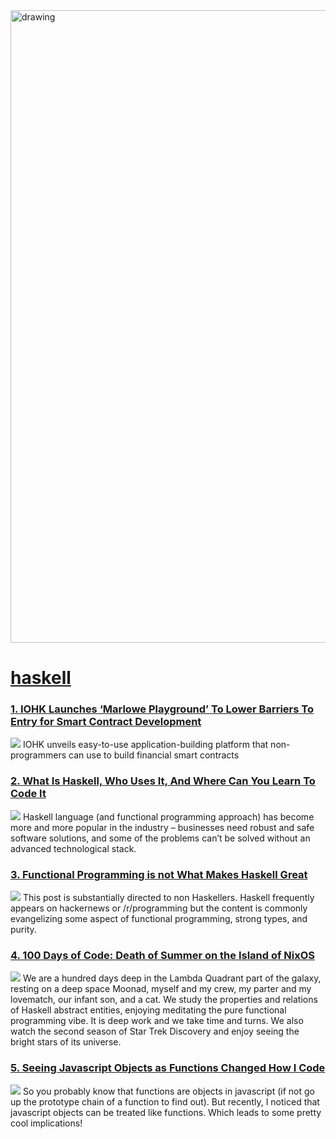 <img src="https://hackernoon.com/banner-image.png" alt="drawing" width="1012"/>

# [haskell](https://hackernoon.com/tagged/haskell)
### [1. IOHK Launches ‘Marlowe Playground’ To Lower Barriers To Entry for Smart Contract Development](https://hackernoon.com/iohk-launches-marlowe-playground-to-lower-barriers-to-entry-for-smart-contract-development-zl1i3zn5)
![](https://firebasestorage.googleapis.com/v0/b/hackernoon-app.appspot.com/o/images%2FJTw2M3rQabaxNg3EFoNIxjmC1ZB3-k6143zig.jpeg?alt=media&token=af0642ca-d878-4b89-84a8-19e0ac608e34)
IOHK unveils easy-to-use application-building platform that non-programmers can use to build financial smart contracts 

### [2. What Is Haskell, Who Uses It, And Where Can You Learn To Code It](https://hackernoon.com/what-is-haskell-who-uses-it-and-where-can-you-learn-to-code-it-7xme32d0)
![](https://cdn.hackernoon.com/drafts/r98x3yoz.png)
Haskell language (and functional programming approach) has become more and more popular in the industry – businesses need robust and safe software solutions, and some of the problems can’t be solved without an advanced technological stack.  

### [3. Functional Programming is not What Makes Haskell Great](https://hackernoon.com/functional-programming-is-not-what-makes-haskell-great-n33h3zkn)
![](https://cdn.hackernoon.com/images/q7M6asqGbHVMqQcsvX6GSQGvlBt2-hi5136m.jpeg)
This post is substantially directed to non Haskellers. Haskell frequently appears on hackernews or /r/programming but the content is commonly evangelizing some aspect of functional programming, strong types, and purity.

### [4. 100 Days of Code: Death of Summer on the Island of NixOS](https://hackernoon.com/100-days-of-code-death-of-summer-on-the-island-of-nixos-gd1a3ws8)
![](https://firebasestorage.googleapis.com/v0/b/hackernoon-app.appspot.com/o/images%2FsVqQmiBco6fsakvvoetPUbvkm223-tx3023aw.jpeg?alt=media&token=1ef9fa57-070f-484b-a305-9a9a1eeccaa4)
We are a hundred days deep in the Lambda Quadrant part of the galaxy, resting on a deep space Moonad, myself and my crew, my parter and my 
lovematch, our infant son, and a cat. We study the properties and relations of Haskell abstract entities, enjoying meditating the pure functional programming vibe. It is deep work and we take time and turns. We also watch the second season of Star Trek Discovery and enjoy seeing the bright stars of its universe.

### [5. Seeing Javascript Objects as Functions Changed How I Code](https://hackernoon.com/javascript-logic-and-andand-v3s32u7)
![](https://cdn.filestackcontent.com/psyADkiARfe4PK0PkCLo)
So you probably know that functions are objects in javascript (if not go up the prototype chain of a function to find out). But recently, I noticed that javascript objects can be treated like functions. Which leads to some pretty cool implications!

